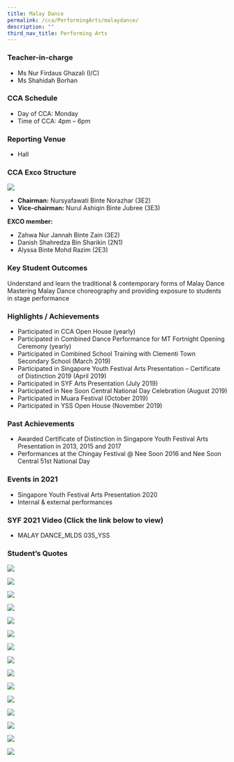 ```yaml
---
title: Malay Dance
permalink: /cca/PerformingArts/malaydance/
description: ""
third_nav_title: Performing Arts
---
```

### Teacher-in-charge
* Ms Nur Firdaus Ghazali (I/C)
* Ms Shahidah Borhan

### CCA Schedule

* Day of CCA: Monday
* Time of CCA: 4pm – 6pm

### Reporting Venue
* Hall

### CCA Exco Structure
![](/images/StudDevelopment/CCAs/PerformingArts/MalayDance/Malay-Dance-Exco.jpg)

* **Chairman:** Nursyafawati Binte Norazhar (3E2)
* **Vice-chairman:** Nurul Ashiqin Binte Jubree (3E3)

**EXCO member:**
* Zahwa Nur Jannah Binte Zain (3E2)
* Danish Shahredza Bin Sharikin (2N1)
* Alyssa Binte Mohd Razim (2E3)

### Key Student Outcomes

Understand and learn the traditional & contemporary forms of Malay Dance
Mastering Malay Dance choreography and providing exposure to students in stage performance

### Highlights / Achievements

* Participated in CCA Open House (yearly)
* Participated in Combined Dance Performance for MT Fortnight Opening Ceremony (yearly)
* Participated in Combined School Training with Clementi Town Secondary School (March 2019)
* Participated in Singapore Youth Festival Arts Presentation – Certificate of Distinction 2019 (April 2019)
* Participated in SYF Arts Presentation (July 2019)
* Participated in Nee Soon Central National Day Celebration (August 2019)
* Participated in Muara Festival (October 2019)
* Participated in YSS Open House (November 2019)

### Past Achievements

* Awarded Certificate of Distinction in Singapore Youth Festival Arts Presentation in 2013, 2015 and 2017
* Performances at the Chingay Festival @ Nee Soon 2016 and Nee Soon Central 51st National Day

### Events in 2021

* Singapore Youth Festival Arts Presentation 2020
* Internal & external performances

### SYF 2021 Video (Click the link below to view)

* MALAY DANCE_MLDS 035_YSS

### Student’s Quotes
![](/images/StudDevelopment/CCAs/PerformingArts/MalayDance/Malay-Dance-Quote.jpg)

![](/images/StudDevelopment/CCAs/PerformingArts/MalayDance/MalayDance1.jpg)

![](/images/StudDevelopment/CCAs/PerformingArts/MalayDance/MalayDance2.jpg)

![](/images/StudDevelopment/CCAs/PerformingArts/MalayDance/MalayDance3.jpg)

![](/images/StudDevelopment/CCAs/PerformingArts/MalayDance/MalayDance4.jpg)

![](/images/StudDevelopment/CCAs/PerformingArts/MalayDance/MalayDance5.png)

![](/images/StudDevelopment/CCAs/PerformingArts/MalayDance/MalayDance6.jpg)

![](/images/StudDevelopment/CCAs/PerformingArts/MalayDance/MalayDance7.jpg)

![](/images/StudDevelopment/CCAs/PerformingArts/MalayDance/MalayDance8.jpg)

![](/images/StudDevelopment/CCAs/PerformingArts/MalayDance/MalayDance9.png)

![](/images/StudDevelopment/CCAs/PerformingArts/MalayDance/MalayDance10.png)

![](/images/StudDevelopment/CCAs/PerformingArts/MalayDance/MalayDance11.png)

![](/images/StudDevelopment/CCAs/PerformingArts/MalayDance/MalayDance12.png)

![](/images/StudDevelopment/CCAs/PerformingArts/MalayDance/MalayDance13.jpg)

![](/images/StudDevelopment/CCAs/PerformingArts/MalayDance/MalayDance14.jpg)
